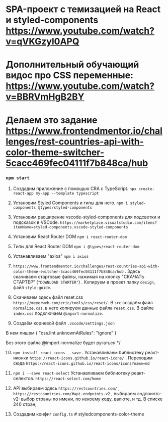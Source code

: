 # SPA-проект с темизацией на React и styled-components https://www.youtube.com/watch?v=qVKGzyl0APQ

# Дополнительный обучающий видос про CSS переменные: https://www.youtube.com/watch?v=BBRVmHgB2BY

# Делаем это задание https://www.frontendmentor.io/challenges/rest-countries-api-with-color-theme-switcher-5cacc469fec04111f7b848ca/hub

### `npm start`

1. Создадим приложение с помощью CRA с TypeScript.
   `npx create-react-app my-app --template typescript`

2. Установим Styled Components и типы для него.
   `npm i styled-components @types/styled-components`
3. Установим расширение vscode-styled-components для подсветки и подсказок в VSCode.
   `https://marketplace.visualstudio.com/items?itemName=styled-components.vscode-styled-components`

4. Установим React Router DOM `npm i react-router-dom`

5. Типы для React Router DOM `npm i @types/react-router-dom`

6. Устанавливаем "axios" `npm i axios`

7. `https://www.frontendmentor.io/challenges/rest-countries-api-with-color-theme-switcher-5cacc469fec04111f7b848ca/hub` . Здесь скачиваем стартовые файлы, нажимая на кнопку "СКАЧАТЬ СТАРТЕР" (`"DOWNLOAD STARTER"`) . Копируем в проект папку `design`, файл `style-guide`.

8. Скачиваем здесь файл reset.css `https://meyerweb.com/eric/tools/css/reset/`. В `src` создаём файл `normalize.css`, в него копируем данные файла `reset.css`. В файле `index.css` подключаем `@import-normalize`.

9. Создаём корневой файл `.vscode/settings.json`

В нем пишем
{
"css.lint.unknownAtRules": "ignore"
}

Без этого файла @import-normalize будет ругаться
\*/

10. `npm install react-icons --save` . Устанавливаем библиотеку реакт-иконки `https://react-icons.github.io/react-icons/` . Переходим сюда `https://react-icons.github.io/react-icons/icons?name=md`

11. `npm i --save react-select` Устанавливаем библиотеку реакт-селектов. `https://react-select.com/home`

12. API выбираем здесь `https://restcountries.com/` ,` https://restcountries.com/#api-endpoints-v2` , выбираем эндпоинтс-v2: выбор страны по имени, по некоему коду, валюте, и тд. В списке 240 стран,

13. Создадим конфиг `config.ts`
    #   s t y l e d c o m p o n e n t s - c o l o r - t h e m e 
     
     
